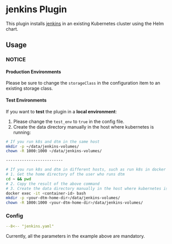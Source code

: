 # jenkins Plugin

This plugin installs [jenkins](https://jenkins.io) in an existing Kubernetes cluster using the Helm chart.

## Usage

### NOTICE

#### Production Environments
Please be sure to change the `storageClass` in the configuration item to an existing storage class.

#### Test Environments
If you want to **test** the plugin in a **local environment**:

1. Please change the `test_env` to `true` in the config file.
2. Create the data directory manually in the host where kubernetes is running:

```bash
# If you run k8s and dtm in the same host
mkdir -p ~/data/jenkins-volumes/
chown -R 1000:1000 ~/data/jenkins-volumes/

-------------------------

# If you run k8s and dtm in different hosts, such as run k8s in docker
# 1. Get the home directory of the user who runs dtm
cd ~ && pwd
# 2. Copy the result of the above command
# 3. Create the data directory manually in the host where kubernetes is running:
docker exec -it <container-id> bash
mkdir -p <your-dtm-home-dir>/data/jenkins-volumes/
chown -R 1000:1000 <your-dtm-home-dir>/data/jenkins-volumes/
```

### Config

```yaml
--8<-- "jenkins.yaml"
```

Currently, all the parameters in the example above are mandatory.
